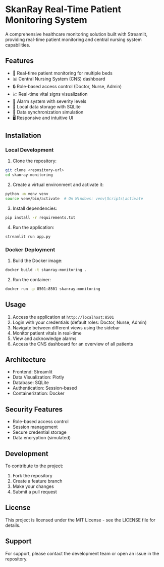 # SkanRay Real-Time Patient Monitoring System

A comprehensive healthcare monitoring solution built with Streamlit, providing real-time patient monitoring and central nursing system capabilities.

## Features

- 🏥 Real-time patient monitoring for multiple beds
- 📊 Central Nursing System (CNS) dashboard
- 🔒 Role-based access control (Doctor, Nurse, Admin)
- 📈 Real-time vital signs visualization
- 🚨 Alarm system with severity levels
- 💾 Local data storage with SQLite
- 🔄 Data synchronization simulation
- 🖥️ Responsive and intuitive UI

## Installation

### Local Development

1. Clone the repository:
```bash
git clone <repository-url>
cd skanray-monitoring
```

2. Create a virtual environment and activate it:
```bash
python -m venv venv
source venv/bin/activate  # On Windows: venv\Scripts\activate
```

3. Install dependencies:
```bash
pip install -r requirements.txt
```

4. Run the application:
```bash
streamlit run app.py
```

### Docker Deployment

1. Build the Docker image:
```bash
docker build -t skanray-monitoring .
```

2. Run the container:
```bash
docker run -p 8501:8501 skanray-monitoring
```

## Usage

1. Access the application at `http://localhost:8501`
2. Login with your credentials (default roles: Doctor, Nurse, Admin)
3. Navigate between different views using the sidebar
4. Monitor patient vitals in real-time
5. View and acknowledge alarms
6. Access the CNS dashboard for an overview of all patients

## Architecture

- Frontend: Streamlit
- Data Visualization: Plotly
- Database: SQLite
- Authentication: Session-based
- Containerization: Docker

## Security Features

- Role-based access control
- Session management
- Secure credential storage
- Data encryption (simulated)

## Development

To contribute to the project:

1. Fork the repository
2. Create a feature branch
3. Make your changes
4. Submit a pull request

## License

This project is licensed under the MIT License - see the LICENSE file for details.

## Support

For support, please contact the development team or open an issue in the repository. 
